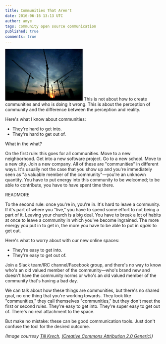 ```yaml
---
title: Communities That Aren't
date: 2016-06-16 13:13 UTC
author: amye
tags: community open source communication
published: true
comments: true
---
```

![Cranes in city skyline](/images/blog/bkp/construction_cranes.jpg) This is not about how to create communities and who is doing it wrong. This is about the perception of community and the difference between the perception and reality.

Here's what I know about communities:

* They're hard to get into.
* They're hard to get out of.

What in the what?

On the first rule: this goes for all communities. Move to a new neighborhood. Get into a new software project. Go to a new school. Move to a new city.  Join a new company. All of these are "communities" in different ways. It's usually not the case that you show up and you're immediately seen as "a valuable member of the community"&mdash;you're an unknown quantity.  You have to put energy into this community to be welcomed; to be able to contribute, you have to have spent time there.

READMORE

To the second rule: once you're in, you're in. It's hard to leave a community. If it's part of where you "live," you have to spend some effort to not being a part of it. Leaving your church is a big deal. You have to break a lot of habits at once to leave a community in which you've become ingrained. The more energy you put in to get in, the more you have to be able to put in *again* to get out.

Here's what to worry about with our new online spaces:

* They're easy to get into.
* They're easy to get out of.

Join a Slack team/IRC channel/Facebook group, and there's no way to know who's an old valued member of the community&mdash;who's brand new and doesn't have the community norms or who's an old valued member of the community that's having a bad day.

We can talk about how these things are communities, but there's no shared goal, no one thing that you're working towards. They look like "communities," they call themselves "communities,"  but they don't meet the first or second rules. They're easy to get into. They're super easy to get out of. There's no real attachment to the space.

But make no mistake: these can be good communication tools. Just don't confuse the tool for the desired outcome.

*(Image courtesy [Till Krech](https://commons.wikimedia.org/wiki/File:Berlin_Alexanderplatz_construction_cranes.jpg), [(Creative Commons Attribution 2.0 Generic)](https://creativecommons.org/licenses/by/2.0/deed.en))*
